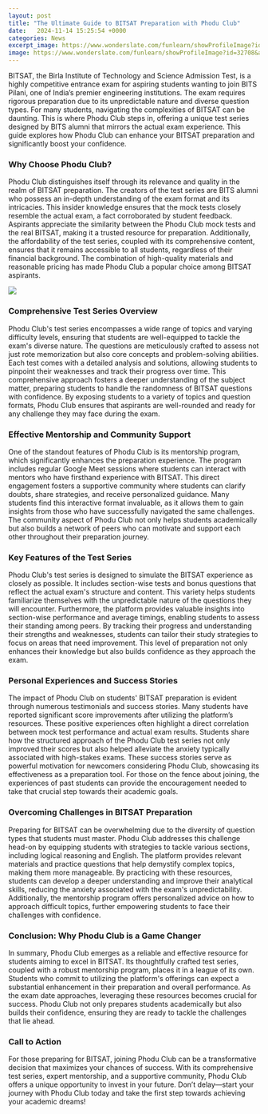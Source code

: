 ```yaml
---
layout: post
title: "The Ultimate Guide to BITSAT Preparation with Phodu Club"
date:   2024-11-14 15:25:54 +0000
categories: News
excerpt_image: https://www.wonderslate.com/funlearn/showProfileImage?id=32708&amp;fileName=d.png&amp;type=books&amp;imgType=passport
image: https://www.wonderslate.com/funlearn/showProfileImage?id=32708&amp;fileName=d.png&amp;type=books&amp;imgType=passport
---
```


BITSAT, the Birla Institute of Technology and Science Admission Test, is a highly competitive entrance exam for aspiring students wanting to join BITS Pilani, one of India’s premier engineering institutions. The exam requires rigorous preparation due to its unpredictable nature and diverse question types. For many students, navigating the complexities of BITSAT can be daunting. This is where Phodu Club steps in, offering a unique test series designed by BITS alumni that mirrors the actual exam experience. This guide explores how Phodu Club can enhance your BITSAT preparation and significantly boost your confidence.
### Why Choose Phodu Club?
Phodu Club distinguishes itself through its relevance and quality in the realm of BITSAT preparation. The creators of the test series are BITS alumni who possess an in-depth understanding of the exam format and its intricacies. This insider knowledge ensures that the mock tests closely resemble the actual exam, a fact corroborated by student feedback. Aspirants appreciate the similarity between the Phodu Club mock tests and the real BITSAT, making it a trusted resource for preparation. Additionally, the affordability of the test series, coupled with its comprehensive content, ensures that it remains accessible to all students, regardless of their financial background. The combination of high-quality materials and reasonable pricing has made Phodu Club a popular choice among BITSAT aspirants.

![](https://www.wonderslate.com/funlearn/showProfileImage?id=32708&amp;fileName=d.png&amp;type=books&amp;imgType=passport)
### Comprehensive Test Series Overview
Phodu Club's test series encompasses a wide range of topics and varying difficulty levels, ensuring that students are well-equipped to tackle the exam's diverse nature. The questions are meticulously crafted to assess not just rote memorization but also core concepts and problem-solving abilities. Each test comes with a detailed analysis and solutions, allowing students to pinpoint their weaknesses and track their progress over time. This comprehensive approach fosters a deeper understanding of the subject matter, preparing students to handle the randomness of BITSAT questions with confidence. By exposing students to a variety of topics and question formats, Phodu Club ensures that aspirants are well-rounded and ready for any challenge they may face during the exam.
### Effective Mentorship and Community Support
One of the standout features of Phodu Club is its mentorship program, which significantly enhances the preparation experience. The program includes regular Google Meet sessions where students can interact with mentors who have firsthand experience with BITSAT. This direct engagement fosters a supportive community where students can clarify doubts, share strategies, and receive personalized guidance. Many students find this interactive format invaluable, as it allows them to gain insights from those who have successfully navigated the same challenges. The community aspect of Phodu Club not only helps students academically but also builds a network of peers who can motivate and support each other throughout their preparation journey.
### Key Features of the Test Series
Phodu Club's test series is designed to simulate the BITSAT experience as closely as possible. It includes section-wise tests and bonus questions that reflect the actual exam's structure and content. This variety helps students familiarize themselves with the unpredictable nature of the questions they will encounter. Furthermore, the platform provides valuable insights into section-wise performance and average timings, enabling students to assess their standing among peers. By tracking their progress and understanding their strengths and weaknesses, students can tailor their study strategies to focus on areas that need improvement. This level of preparation not only enhances their knowledge but also builds confidence as they approach the exam.
### Personal Experiences and Success Stories
The impact of Phodu Club on students' BITSAT preparation is evident through numerous testimonials and success stories. Many students have reported significant score improvements after utilizing the platform’s resources. These positive experiences often highlight a direct correlation between mock test performance and actual exam results. Students share how the structured approach of the Phodu Club test series not only improved their scores but also helped alleviate the anxiety typically associated with high-stakes exams. These success stories serve as powerful motivation for newcomers considering Phodu Club, showcasing its effectiveness as a preparation tool. For those on the fence about joining, the experiences of past students can provide the encouragement needed to take that crucial step towards their academic goals.
### Overcoming Challenges in BITSAT Preparation
Preparing for BITSAT can be overwhelming due to the diversity of question types that students must master. Phodu Club addresses this challenge head-on by equipping students with strategies to tackle various sections, including logical reasoning and English. The platform provides relevant materials and practice questions that help demystify complex topics, making them more manageable. By practicing with these resources, students can develop a deeper understanding and improve their analytical skills, reducing the anxiety associated with the exam's unpredictability. Additionally, the mentorship program offers personalized advice on how to approach difficult topics, further empowering students to face their challenges with confidence.
### Conclusion: Why Phodu Club is a Game Changer
In summary, Phodu Club emerges as a reliable and effective resource for students aiming to excel in BITSAT. Its thoughtfully crafted test series, coupled with a robust mentorship program, places it in a league of its own. Students who commit to utilizing the platform's offerings can expect a substantial enhancement in their preparation and overall performance. As the exam date approaches, leveraging these resources becomes crucial for success. Phodu Club not only prepares students academically but also builds their confidence, ensuring they are ready to tackle the challenges that lie ahead.
### Call to Action
For those preparing for BITSAT, joining Phodu Club can be a transformative decision that maximizes your chances of success. With its comprehensive test series, expert mentorship, and a supportive community, Phodu Club offers a unique opportunity to invest in your future. Don’t delay—start your journey with Phodu Club today and take the first step towards achieving your academic dreams!